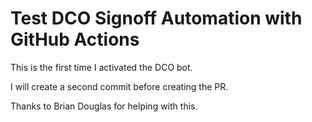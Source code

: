 # Test DCO Signoff Automation with GitHub Actions

This is the first time I activated the DCO bot.

I will create a second commit before creating the PR.

Thanks to Brian Douglas for helping with this.
